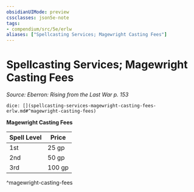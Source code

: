 ```yaml
---
obsidianUIMode: preview
cssclasses: json5e-note
tags:
- compendium/src/5e/erlw
aliases: ["Spellcasting Services; Magewright Casting Fees"]
---
```

# Spellcasting Services; Magewright Casting Fees
*Source: Eberron: Rising from the Last War p. 153* 

`dice: [](spellcasting-services-magewright-casting-fees-erlw.md#^magewright-casting-fees)`

**Magewright Casting Fees**

| Spell Level | Price |
|-------------|-------|
| 1st | 25 gp |
| 2nd | 50 gp |
| 3rd | 100 gp |
^magewright-casting-fees